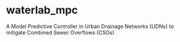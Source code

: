 # waterlab_mpc
A Model Predictive Controller in Urban Drainage Networks (UDNs) to mitigate  Combined Sewer Overflows (CSOs)
